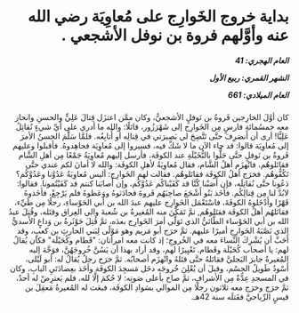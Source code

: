 <h1 dir="rtl">بداية خروج الخَوارِج على مُعاوِيَة رضي الله عنه وأوَّلهم فروة بن نوفل الأشجعي
  .</h1>

<h5 dir="rtl">العام الهجري:  41

الشهر القمري: ربيع الأول

العام الميلادي: 661</h5>

<p dir="rtl">كان أوَّلَ الخارِجين فَروةُ بن نَوفلٍ الأشجعيُّ، وكان ممَّن اعتزَل قِتالَ عَلِيٍّ والحسنِ وانحاز معه خمسُمائة فارسٍ مِن الخَوارِج إلى شَهْرَزُور، قائلًا: والله ما أدري على أيِّ شيءٍ نُقاتِلُ عَلِيًّا! أرى أن أَنصَرِفَ حتَّى تَتَّضِحَ لي بَصيرَتي في قِتالِه أو أُتابِعُه. فلمَّا سَلَّمَ الحسنُ الأمرَ إلى مُعاوِيَة قالوا: قد جاء الآن ما لا شَكَّ فيه، فسيروا إلى مُعاوِيَة فجاهِدوهُ. فأقبلوا وعليهم فَروةُ بن نَوفلٍ حتَّى حَلُّوا بالنُّخَيْلَةِ عند الكوفَة، فأرسل إليهم مُعاوِيَةُ جَمْعًا مِن أهلِ الشَّام فقاتَلوهُم، فانْهزَم أهلُ الشَّام، فقال مُعاوِيَةُ لأهلِ الكوفَة: والله لا أمانَ لكم عندي حتَّى تَكُفُّوهُم. فخرَج أهلُ الكوفَة فقاتَلوهُم. فقالت لهم الخَوارِج: أليس مُعاوِيَةُ عَدُوَّنا وعَدُوَّكُم؟ دَعُونا حتَّى نُقاتِلَه، فإن أَصَبْنا كُنَّا قد كَفَيْناكُم عَدُوَّكُم، وإن أَصابَنا كنتم قد كَفَيْتُمونا. فقالوا: لابُدَّ لنا مِن قِتالِكُم. فأخَذ بَنُو أَشْجَعَ صاحِبَهُم فَروةَ فحادَثوهُ ووَعَظوهُ فلم يَرْجِعْ، فأخَذوهُ قَهْرًا وأَدْخَلوهُ الكوفَةَ، فاسْتَعْمَل الخَوارِج عليهم عبدَ الله بن أبي الحَوْساءِ، رجلًا مِن طَيِّء، فقاتَلهُم أهلُ الكوفَة فقتَلوهُم, ثمَّ تَمَكَّنَ منه المُغيرةُ بن شُعبةَ والي العِراق وقتَله، وقُتِلَ عبدُ الله بن أبي الحَوْساء الطَّائيُّ الذي تَوَلَّى أمرَ الخَوارِج بعدَه، ثمَّ قُتِلَ حَوْثَرةُ بن وَداعٍ الأسديُّ الذي نَصَّبَهُ الخَوارِج أميرًا عليهم. ثمَّ خرَج أبو مَريم وهو مَوْلًى لِبَني الحارثِ بن كعبٍ، وقد أَحَبَّ أن يُشْرِكَ النِّساءَ معه في الخُروجِ؛ إذ كانت معه امرأتان: "قَطام وكُحَيْلَة" فكان يُقالُ لهم: يا أصحاب كُحَيْلَة وقَطام. تَعْيِيرًا لهم، وقد أراد بهذا أن يَسُنَّ خُروجَهُنَّ، فوَجَّهَ إليه المُغيرةُ جابرَ البَجليَّ فقاتَلهُ حتَّى قتَلهُ وانْهزَم أصحابُه. ثمَّ خرَج رجلُ يُقالُ له: أبو لَيْلى، أَسْودُ طَويلُ الجِسْم، وقبلَ أن يُعْلِنَ خُروجَه دخَل مَسجِدَ الكوفَة وأخَذ بعِضادَتَيِ البابِ، وكان في المسجدِ عِدَّةٌ مِن الأشرافِ، ثمَّ صاح بأعلى صَوتِه: لا حُكمَ إلَّا لله، فلم يَعترِضْ له أحدٌ، ثمَّ خرَج وخرَج معه ثلاثون رجلًا مِن الموالي بسَوادِ الكوفَة، فبعَث له المُغيرةُ مَعقِلَ بن قيسٍ الرِّياحيَّ فقَتلَه سنة 42هـ.</p></br>
